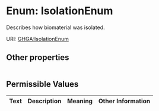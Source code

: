 
# Enum: IsolationEnum


Describes how biomaterial was isolated.

URI: [GHGA:IsolationEnum](https://w3id.org/GHGA/IsolationEnum)


## Other properties

|  |  |  |
| --- | --- | --- |

## Permissible Values

| Text | Description | Meaning | Other Information |
| :--- | :---: | :---: | ---: |

